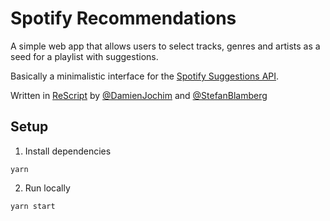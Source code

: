 # Spotify Recommendations

A simple web app that allows users to select tracks, genres and artists as a seed for a playlist with suggestions. 

Basically a minimalistic interface for the [Spotify Suggestions API](https://developer.spotify.com/documentation/web-api/reference/#endpoint-get-recommendations).

Written in [ReScript](https://rescript-lang.org/) by [@DamienJochim](https://twitter.com/damien_jochim) and [@StefanBlamberg](https://twitter.com/StefanBlamberg)

## Setup

1) Install dependencies
```
yarn
```
2) Run locally
```
yarn start
```
